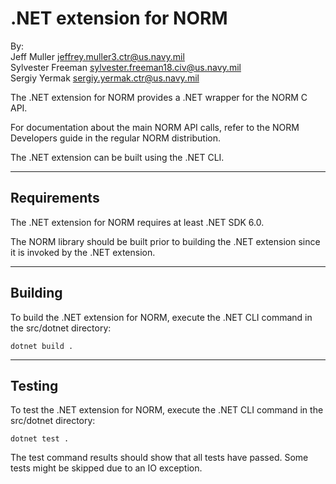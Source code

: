 .NET extension for NORM
==========================

By:  
  Jeff Muller <jeffrey.muller3.ctr@us.navy.mil>  
  Sylvester Freeman <sylvester.freeman18.civ@us.navy.mil>  
  Sergiy Yermak <sergiy.yermak.ctr@us.navy.mil>  

The .NET extension for NORM provides a .NET wrapper for the NORM C API.

For documentation about the main NORM API calls, refer to the NORM Developers
guide in the regular NORM distribution.

The .NET extension can be built using the .NET CLI.

------------
Requirements
------------

The .NET extension for NORM requires at least .NET SDK 6.0.

The NORM library should be built prior to building the .NET extension since it is invoked by the .NET extension.

------------
Building
------------

To build the .NET extension for NORM, execute the .NET CLI command in the src/dotnet directory:

  ```
  dotnet build .
  ```

------------
Testing
------------

To test the .NET extension for NORM, execute the .NET CLI command in the src/dotnet directory:

  ```
  dotnet test .
  ```

The test command results should show that all tests have passed.
Some tests might be skipped due to an IO exception.